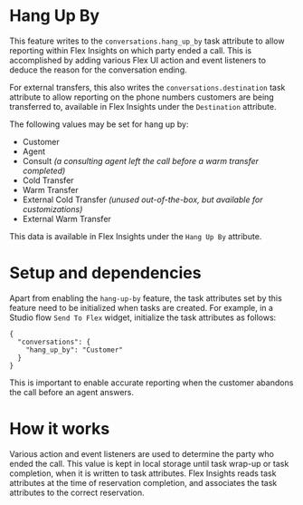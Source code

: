 # Hang Up By

This feature writes to the `conversations.hang_up_by` task attribute to allow reporting within Flex Insights on which party ended a call. This is accomplished by adding various Flex UI action and event listeners to deduce the reason for the conversation ending.

For external transfers, this also writes the `conversations.destination` task attribute to allow reporting on the phone numbers customers are being transferred to, available in Flex Insights under the `Destination` attribute.

The following values may be set for hang up by:
- Customer
- Agent
- Consult _(a consulting agent left the call before a warm transfer completed)_
- Cold Transfer
- Warm Transfer
- External Cold Transfer _(unused out-of-the-box, but available for customizations)_
- External Warm Transfer

This data is available in Flex Insights under the `Hang Up By` attribute.

# Setup and dependencies

Apart from enabling the `hang-up-by` feature, the task attributes set by this feature need to be initialized when tasks are created. For example, in a Studio flow `Send To Flex` widget, initialize the task attributes as follows:

```
{
  "conversations": {
    "hang_up_by": "Customer"
  }
}
```

This is important to enable accurate reporting when the customer abandons the call before an agent answers.

# How it works

Various action and event listeners are used to determine the party who ended the call. This value is kept in local storage until task wrap-up or task completion, when it is written to task attributes. Flex Insights reads task attributes at the time of reservation completion, and associates the task attributes to the correct reservation.